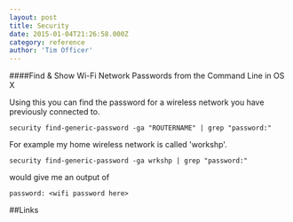 ```yaml
---
layout: post
title: Security
date: 2015-01-04T21:26:58.000Z
category: reference
author: 'Tim Officer'
---
```


####Find & Show Wi-Fi Network Passwords from the Command Line in OS X     

Using this you can find the password for a wireless network you have
previously connected to.

```
security find-generic-password -ga "ROUTERNAME" | grep "password:"
```

For example my home wireless network is called 'workshp'.

```
security find-generic-password -ga wrkshp | grep "password:"
```

would give me an output of

```
password: <wifi password here>
```



##Links
